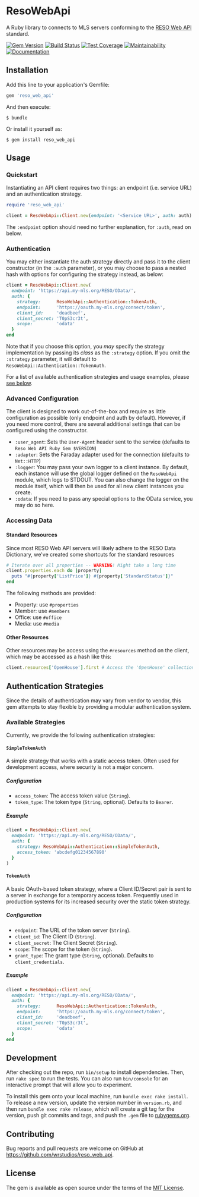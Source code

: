 # ResoWebApi

A Ruby library to connects to MLS servers conforming to the [RESO Web API][reso-web-api] standard.

[reso-web-api]: https://www.reso.org/reso-web-api/

[![Gem Version](https://badge.fury.io/rb/reso_web_api.svg)](https://badge.fury.io/rb/reso_web_api)
[![Build Status](https://app.codeship.com/projects/c9f88f50-3a07-0136-6878-6eab29180a68/status?branch=master)](https://app.codeship.com/projects/290070)
[![Test Coverage](https://api.codeclimate.com/v1/badges/6e707a367bfdd609fc76/test_coverage)](https://codeclimate.com/github/wrstudios/reso_web_api/test_coverage)
[![Maintainability](https://api.codeclimate.com/v1/badges/6e707a367bfdd609fc76/maintainability)](https://codeclimate.com/github/wrstudios/reso_web_api/maintainability)
[![Documentation](http://inch-ci.org/github/wrstudios/reso_web_api.png?branch=master)](http://www.rubydoc.info/github/wrstudios/reso_web_api/master)

## Installation

Add this line to your application's Gemfile:

```ruby
gem 'reso_web_api'
```

And then execute:

    $ bundle

Or install it yourself as:

    $ gem install reso_web_api

## Usage

### Quickstart

Instantiating an API client requires two things: an endpoint (i.e. service URL) and an authentication strategy.

```ruby
require 'reso_web_api'

client = ResoWebApi::Client.new(endpoint: '<Service URL>', auth: auth)
```

The `:endpoint` option should need no further explanation, for `:auth`, read on below.

### Authentication

You may either instantiate the auth strategy directly and pass it to the client constructor (in the `:auth` parameter), or you may choose to pass a nested hash with options for configuring the strategy instead, as below:

```ruby
client = ResoWebApi::Client.new(
  endpoint: 'https://api.my-mls.org/RESO/OData/',
  auth: {
    strategy:      ResoWebApi::Authentication::TokenAuth,
    endpoint:      'https://oauth.my-mls.org/connect/token',
    client_id:     'deadbeef',
    client_secret: 'T0pS3cr3t',
    scope:         'odata'
  }
end
```

Note that if you choose this option, you _may_ specify the strategy implementation by passing its _class_ as the `:strategy` option.
If you omit the `:strategy` parameter, it will default to `ResoWebApi::Authentication::TokenAuth`.

For a list of available authentication strategies and usage examples, please [see below](#authentication-strategies).

### Advanced Configuration

The client is designed to work out-of-the-box and require as little configuration as possible (only endpoint and auth by default).
However, if you need more control, there are several additional settings that can be configured using the constructor.

- `:user_agent`: Sets the `User-Agent` header sent to the service (defaults to `Reso Web API Ruby Gem $VERSION`)
- `:adapter`: Sets the Faraday adapter used for the connection (defaults to `Net::HTTP`)
- `:logger`: You may pass your own logger to a client instance. By default, each instance will use the global logger defined on the `ResoWebApi` module, which logs to STDOUT. You can also change the logger on the module itself, which will then be used for all new client instances you create.
- `:odata`: If you need to pass any special options to the OData service, you may do so here.

### Accessing Data

#### Standard Resources

Since most RESO Web API servers will likely adhere to the RESO Data Dictionary, we've created some shortcuts for the standard resources

```ruby
# Iterate over all properties -- WARNING! Might take a long time
client.properties.each do |property|
  puts "#{property['ListPrice']} #{property['StandardStatus']}"
end
```

The following methods are provided:

- Property: use `#properties`
- Member: use `#members`
- Office: use `#office`
- Media: use `#media`

#### Other Resources

Other resources may be access using the `#resources` method on the client, which may be accessed as a hash like this:

```ruby
client.resources['OpenHouse'].first # Access the 'OpenHouse' collection
```

## Authentication Strategies

Since the details of authentication may vary from vendor to vendor, this gem attempts to stay flexible by providing a modular authentication system.

### Available Strategies

Currently, we provide the following authentication strategies:

#### `SimpleTokenAuth`

A simple strategy that works with a static access token. Often used for development access, where security is not a major concern.

##### Configuration

- `access_token`: The access token value (`String`).
- `token_type`: The token type (`String`, optional). Defaults to `Bearer`.

##### Example

```ruby
client = ResoWebApi::Client.new(
  endpoint: 'https://api.my-mls.org/RESO/OData/',
  auth: {
    strategy: ResoWebApi::Authentication::SimpleTokenAuth,
    access_token: 'abcdefg01234567890'
  }
)
```

#### `TokenAuth`

A basic OAuth-based token strategy, where a Client ID/Secret pair is sent to a server in exchange for a temporary access token. Frequently used in production systems for its increased security over the static token strategy.

##### Configuration

- `endpoint`: The URL of the token server (`String`).
- `client_id`: The Client ID (`String`).
- `client_secret`: The Client Secret (`String`).
- `scope`: The scope for the token (`String`).
- `grant_type`: The grant type (`String`, optional). Defaults to `client_credentials`.

##### Example

```ruby
client = ResoWebApi::Client.new(
  endpoint: 'https://api.my-mls.org/RESO/OData/',
  auth: {
    strategy:      ResoWebApi::Authentication::TokenAuth,
    endpoint:      'https://oauth.my-mls.org/connect/token',
    client_id:     'deadbeef',
    client_secret: 'T0pS3cr3t',
    scope:         'odata'
  }
end
```

## Development

After checking out the repo, run `bin/setup` to install dependencies. Then, run `rake spec` to run the tests. You can also run `bin/console` for an interactive prompt that will allow you to experiment.

To install this gem onto your local machine, run `bundle exec rake install`. To release a new version, update the version number in `version.rb`, and then run `bundle exec rake release`, which will create a git tag for the version, push git commits and tags, and push the `.gem` file to [rubygems.org](https://rubygems.org).

## Contributing

Bug reports and pull requests are welcome on GitHub at https://github.com/wrstudios/reso_web_api.

## License

The gem is available as open source under the terms of the [MIT License](https://opensource.org/licenses/MIT).
